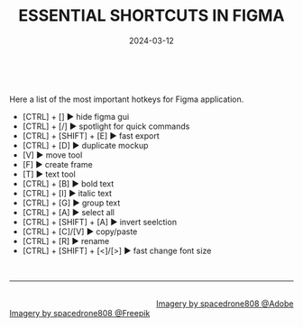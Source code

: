 ﻿---
title: ESSENTIAL SHORTCUTS IN FIGMA 
date: 2024-03-12
thumbnail: "img/gallery/2018.jpg"
categories:	
- "Software"
- "Technology"
- "Webdev"
tags:
- "Linux"
- "Graphics"
- "Figma"

weight: 1
---

<br>

Here a list of the most important hotkeys for Figma application.

* [CTRL] + [\] ► hide figma gui
* [CTRL] + [/] ► spotlight for quick commands
* [CTRL] + [SHIFT] + [E] ► fast export
* [CTRL] + [D] ► duplicate mockup
* [V] ► move tool
* [F] ► create frame
* [T] ► text tool
* [CTRL] + [B] ► bold text
* [CTRL] + [I] ► italic text
* [CTRL] + [G] ► group text
* [CTRL] + [A] ► select all
* [CTRL] + [SHIFT] + [A] ► invert seelction
* [CTRL] + [C]/[V] ► copy/paste
* [CTRL] + [R] ► rename
* [CTRL] + [SHIFT] + [<]/[>] ► fast change font size 

<br>

<hr>

<div class="demo_line_two_stock_links">

<p style="text-align:right; margin-bottom: 0;">
<br>
<a href="https://stock.adobe.com/contributor/204789995/spacedrone808" target="_blank">Imagery by spacedrone808 @Adobe </a></p>
<a href="https://www.freepik.com/author/spacedrone808" target="_blank">Imagery by spacedrone808 @Freepik </a></p>

</div>
